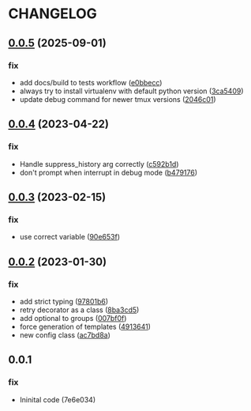 # CHANGELOG

## [0.0.5](https://github.com/rockandska/pytest-tmux/tree/0.0.5) (2025-09-01)

### fix

- add docs/build to tests workflow ([e0bbecc](https://github.com/rockandska/pytest-tmux/commit/e0bbeccb85aa917d66f69a5fbd71fff5439d8760))
- always try to install virtualenv with default python version ([3ca5409](https://github.com/rockandska/pytest-tmux/commit/3ca5409afdd925204690624bcdf757c1f36f6018))
- update debug command for newer tmux versions ([2046c01](https://github.com/rockandska/pytest-tmux/commit/2046c012421f88bc36439771b2ab01c06f62e3ac))

## [0.0.4](https://github.com/rockandska/pytest-tmux/tree/0.0.4) (2023-04-22)

### fix

- Handle suppress_history arg correctly ([c592b1d](https://github.com/rockandska/pytest-tmux/commit/c592b1dd757cfb40f3ee2916c42afe3f816af68e))
- don't prompt when interrupt in debug mode ([b479176](https://github.com/rockandska/pytest-tmux/commit/b4791765c3229eb8e47fecf4d87b8adb135135c9))

## [0.0.3](https://github.com/rockandska/pytest-tmux/tree/0.0.3) (2023-02-15)

### fix

- use correct variable ([90e653f](https://github.com/rockandska/pytest-tmux/commit/90e653f8259f8b65ed6b2ebd0003a5ec8346a7dd))

## [0.0.2](https://github.com/rockandska/pytest-tmux/tree/0.0.2) (2023-01-30)

### fix

- add strict typing ([97801b6](https://github.com/rockandska/pytest-tmux/commit/97801b6a9fa3f75f1df07acf3bb54f982deebd48))
- retry decorator as a class ([8ba3cd5](https://github.com/rockandska/pytest-tmux/commit/8ba3cd55ee83c15f9760f68ef0c698e0dcced856))
- add optional to groups ([007bf0f](https://github.com/rockandska/pytest-tmux/commit/007bf0f576dbab93c7a1ebdf8204ee48061c98ba))
- force generation of templates ([4913641](https://github.com/rockandska/pytest-tmux/commit/4913641269c90cf1839f473481729242d2cde35d))
- new config class ([ac7bd8a](https://github.com/rockandska/pytest-tmux/commit/ac7bd8add7bd881e42176f2e37441ab8e60e74d0))

## 0.0.1

### fix

- Ininital code (7e6e034)

